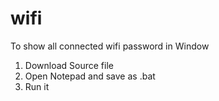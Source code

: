 # wifi
To show all connected wifi password in Window

1. Download Source file
2. Open Notepad and save as .bat
3. Run it
